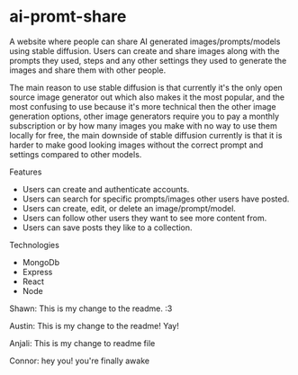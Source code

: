# ai-promt-share

A website where people can share AI generated images/prompts/models using stable diffusion. Users can create and share images along with the prompts they used, steps and any other settings they used to generate the images and share them with other people.

The main reason to use stable diffusion is that currently it's the only open source image generator out which also makes it the most popular, and the most confusing to use because it's more technical then the other image generation options, other image generators require you to pay a monthly subscription or by how many images you make with no way to use them locally for free, the main downside of stable diffusion currently is that it is harder to make good looking images without the correct prompt and settings compared to other models.


Features
* Users can create and authenticate accounts.
* Users can search for specific prompts/images other users have posted.
* Users can create, edit, or delete an image/prompt/model.
* Users can follow other users they want to see more content from.
* Users can save posts they like to a collection.


Technologies 
* MongoDb
* Express
* React
* Node







Shawn: This is my change to the readme. :3

Austin: This is my change to the readme! Yay!

Anjali: This is my change to readme file

Connor: hey you! you're finally awake
